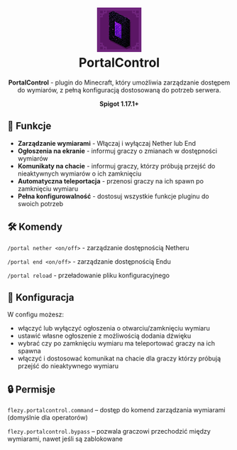 <h1 align="center">
    <img src="icon.png" alt="PortalControl" width="100" height="100"/> 
    <br/>
    PortalControl
</h1>

<p align="center"><strong>PortalControl</strong> - plugin do Minecraft, który umożliwia zarządzanie dostępem do wymiarów, z pełną konfiguracją dostosowaną do potrzeb serwera.</p>
<p align="center"><strong>Spigot 1.17.1+</strong></p>


## 🌟 Funkcje
- **Zarządzanie wymiarami** - Włączaj i wyłączaj Nether lub End
- **Ogłoszenia na ekranie** - informuj graczy o zmianach w dostępności wymiarów
- **Komunikaty na chacie** - informuj graczy, którzy próbują przejść do nieaktywnych wymiarów o ich zamknięciu  
- **Automatyczna teleportacja** - przenosi graczy na ich spawn po zamknięciu wymiaru
- **Pełna konfigurowalność** - dostosuj wszystkie funkcje pluginu do swoich potrzeb

## 🛠️ Komendy
`/portal nether <on/off>` - zarządzanie dostępnością Netheru

`/portal end <on/off>` - zarządzanie dostępnością Endu

`/portal reload` - przeładowanie pliku konfiguracyjnego

## 🧰 Konfiguracja
W configu możesz:
- włączyć lub wyłączyć ogłoszenia o otwarciu/zamknięciu wymiaru
- ustawić własne ogłoszenie z możliwością dodania dźwięku
- wybrać czy po zamknięciu wymiaru ma teleportować graczy na ich spawna
- włączyć i dostosować komunikat na chacie dla graczy którzy próbują przejść do nieaktywnego wymiaru

## 🔒 Permisje
`flezy.portalcontrol.command` – dostęp do komend zarządzania wymiarami (domyślnie dla operatorów)

`flezy.portalcontrol.bypass` – pozwala graczowi przechodzić między wymiarami, nawet jeśli są zablokowane
